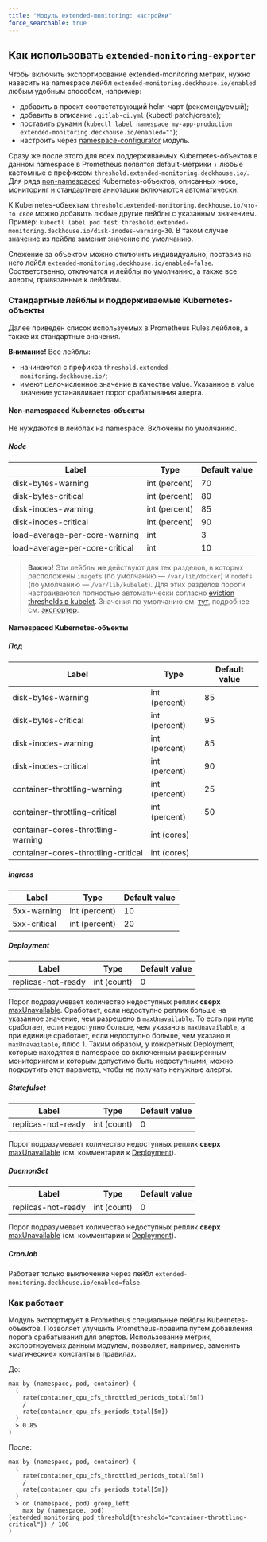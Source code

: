 ```yaml
---
title: "Модуль extended-monitoring: настройки"
force_searchable: true
---
```


<!-- SCHEMA -->

## Как использовать `extended-monitoring-exporter`

Чтобы включить экспортирование extended-monitoring метрик, нужно навесить на namespace лейбл `extended-monitoring.deckhouse.io/enabled` любым удобным способом, например:
- добавить в проект соответствующий helm-чарт (рекомендуемый);
- добавить в описание `.gitlab-ci.yml` (kubectl patch/create);
- поставить руками (`kubectl label namespace my-app-production extended-monitoring.deckhouse.io/enabled=""`);
- настроить через [namespace-configurator](/documentation/v1/modules/600-namespace-configurator/) модуль.

Сразу же после этого для всех поддерживаемых Kubernetes-объектов в данном namespace в Prometheus появятся default-метрики + любые кастомные с префиксом `threshold.extended-monitoring.deckhouse.io/`. Для ряда [non-namespaced](#non-namespaced-kubernetes-objects) Kubernetes-объектов, описанных ниже, мониторинг и стандартные аннотации включаются автоматически.

К Kubernetes-объектам `threshold.extended-monitoring.deckhouse.io/что-то свое` можно добавить любые другие лейблы с указанным значением. Пример: `kubectl label pod test threshold.extended-monitoring.deckhouse.io/disk-inodes-warning=30`.
В таком случае значение из лейбла заменит значение по умолчанию.

Слежение за объектом можно отключить индивидуально, поставив на него лейбл `extended-monitoring.deckhouse.io/enabled=false`. Соответственно, отключатся и лейблы по умолчанию, а также все алерты, привязанные к лейблам.

### Стандартные лейблы и поддерживаемые Kubernetes-объекты

Далее приведен список используемых в Prometheus Rules лейблов, а также их стандартные значения.

**Внимание!** Все лейблы:
- начинаются с префикса `threshold.extended-monitoring.deckhouse.io/`;
- имеют целочисленное значение в качестве value. Указанное в value значение устанавливает порог срабатывания алерта.

#### Non-namespaced Kubernetes-объекты

Не нуждаются в лейблах на namespace. Включены по умолчанию.

##### Node

| Label                                   | Type          | Default value  |
|-----------------------------------------|---------------|----------------|
| disk-bytes-warning                      | int (percent) | 70             |
| disk-bytes-critical                     | int (percent) | 80             |
| disk-inodes-warning                     | int (percent) | 85             |
| disk-inodes-critical                    | int (percent) | 90             |
| load-average-per-core-warning           | int           | 3              |
| load-average-per-core-critical          | int           | 10             |

> **Важно!** Эти лейблы **не** действуют для тех разделов, в которых расположены `imagefs` (по умолчанию — `/var/lib/docker`) и `nodefs` (по умолчанию — `/var/lib/kubelet`).
Для этих разделов пороги настраиваются полностью автоматически согласно [eviction thresholds в kubelet](https://kubernetes.io/docs/tasks/administer-cluster/out-of-resource/).
Значения по умолчанию см. [тут](https://github.com/kubernetes/kubernetes/blob/743e4fba6339237cc8d5c11413f76ea54b4cc3e8/pkg/kubelet/apis/config/v1beta1/defaults_linux.go#L22-L27), подробнее см. [экспортер](https://github.com/deckhouse/deckhouse/blob/main/modules/340-monitoring-kubernetes/images/kubelet-eviction-thresholds-exporter/loop).

#### Namespaced Kubernetes-объекты

##### Под

| Label                                   | Type          | Default value  |
|-----------------------------------------|---------------|----------------|
| disk-bytes-warning                      | int (percent) | 85             |
| disk-bytes-critical                     | int (percent) | 95             |
| disk-inodes-warning                     | int (percent) | 85             |
| disk-inodes-critical                    | int (percent) | 90             |
| container-throttling-warning            | int (percent) | 25             |
| container-throttling-critical           | int (percent) | 50             |
| container-cores-throttling-warning      | int (cores)   |                |
| container-cores-throttling-critical     | int (cores)   |                |

##### Ingress

| Label                  | Type          | Default value |
|------------------------|---------------|---------------|
| 5xx-warning            | int (percent) | 10            |
| 5xx-critical           | int (percent) | 20            |

##### Deployment

| Label                  | Type          | Default value |
|------------------------|---------------|---------------|
| replicas-not-ready     | int (count)   | 0             |

Порог подразумевает количество недоступных реплик **сверх** [maxUnavailable](https://kubernetes.io/docs/concepts/workloads/controllers/deployment/#max-unavailable). Сработает, если недоступно реплик больше на указанное значение, чем разрешено в `maxUnavailable`. То есть при нуле сработает, если недоступно больше, чем указано в `maxUnavailable`, а при единице сработает, если недоступно больше, чем указано в `maxUnavailable`, плюс 1. Таким образом, у конкретных Deployment, которые находятся в namespace со включенным расширенным мониторингом и которым допустимо быть недоступными, можно подкрутить этот параметр, чтобы не получать ненужные алерты.

##### Statefulset

| Label                  | Type          | Default value |
|------------------------|---------------|---------------|
| replicas-not-ready     | int (count)   | 0             |

Порог подразумевает количество недоступных реплик **сверх** [maxUnavailable](https://kubernetes.io/docs/concepts/workloads/controllers/deployment/#max-unavailable) (см. комментарии к [Deployment](#deployment)).

##### DaemonSet

| Label                  | Type          | Default value |
|------------------------|---------------|---------------|
| replicas-not-ready     | int (count)   | 0             |

Порог подразумевает количество недоступных реплик **сверх** [maxUnavailable](https://kubernetes.io/docs/concepts/workloads/controllers/deployment/#max-unavailable) (см. комментарии к [Deployment](#deployment)).

##### CronJob

Работает только выключение через лейбл `extended-monitoring.deckhouse.io/enabled=false`.

### Как работает

Модуль экспортирует в Prometheus специальные лейблы Kubernetes-объектов. Позволяет улучшить Prometheus-правила путем добавления порога срабатывания для алертов.
Использование метрик, экспортируемых данным модулем, позволяет, например, заменить «магические» константы в правилах.

До:

```text
max by (namespace, pod, container) (
  (
    rate(container_cpu_cfs_throttled_periods_total[5m])
    /
    rate(container_cpu_cfs_periods_total[5m])
  )
  > 0.85
)
```

После:

```text
max by (namespace, pod, container) (
  (
    rate(container_cpu_cfs_throttled_periods_total[5m])
    /
    rate(container_cpu_cfs_periods_total[5m])
  )
  > on (namespace, pod) group_left
    max by (namespace, pod) (extended_monitoring_pod_threshold{threshold="container-throttling-critical"}) / 100
)
```
